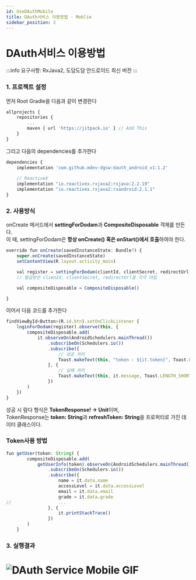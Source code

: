 ```yaml
---
id: UseDAuthMobile
title: DAuth서비스 이용방법 - Moblie
sidebar_position: 2
---
```



# <a>DAuth서비스 이용방법</a>
:::info
 요구사항: RxJava2, 도담도담 안드로이드 최신 버전
:::

### 1. 프로젝트 설정
먼저 Root Gradle을 다음과 같이 변경한다
```javascript
allprojects {
    repositories {
        ...
        maven { url 'https://jitpack.io' } // Add This
    }
}
```
그리고 다음의 dependencies를 추가한다
```javascript
dependencies {
	implementation 'com.github.mdev-dgsw:dauth_android_v1:1.2'
  
	// ReactiveX
	implementation "io.reactivex.rxjava2:rxjava:2.2.19"
	implementation "io.reactivex.rxjava2:rxandroid:2.1.1"
}
```

### 2. 사용방식
onCreate 메서드에서 **settingForDodam**과 **CompositeDisposable** 객체를 만든다.   
이 때, settingForDodam은 **항상 onCreate() 혹은 onStart()에서 호출**하여야 한다.
```javascript
override fun onCreate(savedInstanceState: Bundle?) {
    super.onCreate(savedInstanceState)
    setContentView(R.layout.activity_main)

    val register = settingForDodam(clientId, clientSecret, redirectUrl) 
    // 발급받은 clienId, clientSecret, redirectUrl을 각각 대입

    val compositeDisposable = CompositeDisposable()

}
```

이어서 다음 코드를 추가한다
```javascript
findViewById<Button>(R.id.btn).setOnClickListener {
    loginForDodam(register).observe(this, {
        compositeDisposable.add(
            it.observeOn(AndroidSchedulers.mainThread())
                .subscribeOn(Schedulers.io())
                .subscribe({
                    // 성공 처리
                    Toast.makeText(this, "token : ${it.token}", Toast.LENGTH_SHORT).show() 
                }, {
                    // 실패 처리
                    Toast.makeText(this, it.message, Toast.LENGTH_SHORT).show() 
                }) 
        )
    })
}
```
성공 시 람다 형식은 **TokenResponse! → Unit**이며,   
TokenResponse는 **token: String**과 **refreshToken: String**을 프로퍼티로 가진 데이터 클래스이다.

### Token사용 방법
```javascript
fun getUser(token: String) {
        compositeDisposable.add(
            getUserInfo(token).observeOn(AndroidSchedulers.mainThread())
                .subscribeOn(Schedulers.io())
                .subscribe({
                    name = it.data.name
                    accessLevel = it.data.accessLevel
                    email = it.data.email
                    grade = it.data.grade
//                  ...
                }, {
                    it.printStackTrace()
                })
        )
    }
```

### 3. 실행결과
# ![DAuth Service Mobile GIF](https://user-images.githubusercontent.com/62810965/125271507-cc9caa80-e345-11eb-929d-e49b966c61d2.gif)

